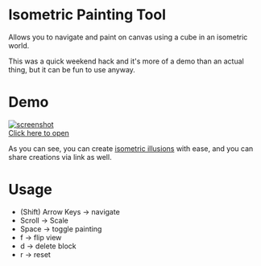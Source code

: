 # Isometric Painting Tool

Allows you to navigate and paint on canvas using a cube in an isometric world.

This was a quick weekend hack and it's more of a demo than an actual thing, but it can be fun to use anyway.

# Demo

[![screenshot](https://i.imgur.com/lB5fa2B.png)<br>Click here to open](https://jomo.github.io/#,,-1,,,-2,-1,,,-2,,,,-1,,,-2,,1,,,2,,,,1,,,2,,,,1,,,2,,-5,,,-6,,,-7,,1,-7,,2,-7,,,-7,-1,,-7,-2,-5,,,-6,,,-7,,,-7,,1,-7,,2,-7,1,,-7,2,,,5,,,6,,,7,,-1,7,,-2,7,,,7,1,,7,2,,,-5,,,-6,,,-7,,-1,-7,,-2,-7,1,,-7,2,,-7,,,5,,,6,,,7,-1,,7,-2,,7,,1,7,,2,7,5,,,6,,,7,,,7,-1,,7,-2,,7,,-1,7,,-2,,,)

As you can see, you can create [isometric illusions](https://en.wikipedia.org/wiki/Impossible_object) with ease, and you can share creations via link as well.

# Usage


- (Shift) Arrow Keys → navigate
- Scroll → Scale
- Space → toggle painting
- f → flip view
- d → delete block
- r → reset